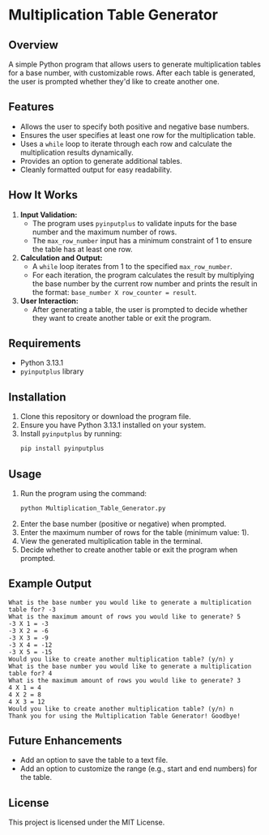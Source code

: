 # Multiplication Table Generator

## Overview
A simple Python program that allows users to generate multiplication tables for a base number, with customizable rows. After each table is generated, the user is prompted whether they'd like to create another one.

## Features
- Allows the user to specify both positive and negative base numbers.
- Ensures the user specifies at least one row for the multiplication table.
- Uses a `while` loop to iterate through each row and calculate the multiplication results dynamically.
- Provides an option to generate additional tables.
- Cleanly formatted output for easy readability.

## How It Works
1. **Input Validation:**
   - The program uses `pyinputplus` to validate inputs for the base number and the maximum number of rows.
   - The `max_row_number` input has a minimum constraint of 1 to ensure the table has at least one row.
2. **Calculation and Output:**
   - A `while` loop iterates from 1 to the specified `max_row_number`.
   - For each iteration, the program calculates the result by multiplying the base number by the current row number and prints the result in the format: `base_number X row_counter = result`.
3. **User Interaction:**
   - After generating a table, the user is prompted to decide whether they want to create another table or exit the program.

## Requirements
- Python 3.13.1
- `pyinputplus` library

## Installation
1. Clone this repository or download the program file.
2. Ensure you have Python 3.13.1 installed on your system.
3. Install `pyinputplus` by running:
   ```bash
   pip install pyinputplus
   ```

## Usage
1. Run the program using the command:
   ```bash
   python Multiplication_Table_Generator.py
   ```
2. Enter the base number (positive or negative) when prompted.
3. Enter the maximum number of rows for the table (minimum value: 1).
4. View the generated multiplication table in the terminal.
5. Decide whether to create another table or exit the program when prompted.

## Example Output
```
What is the base number you would like to generate a multiplication table for? -3
What is the maximum amount of rows you would like to generate? 5
-3 X 1 = -3
-3 X 2 = -6
-3 X 3 = -9
-3 X 4 = -12
-3 X 5 = -15
Would you like to create another multiplication table? (y/n) y
What is the base number you would like to generate a multiplication table for? 4
What is the maximum amount of rows you would like to generate? 3
4 X 1 = 4
4 X 2 = 8
4 X 3 = 12
Would you like to create another multiplication table? (y/n) n
Thank you for using the Multiplication Table Generator! Goodbye!
```

## Future Enhancements
- Add an option to save the table to a text file.
- Add an option to customize the range (e.g., start and end numbers) for the table.

## License
This project is licensed under the MIT License.

